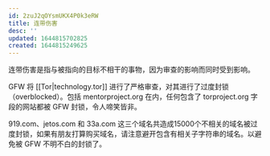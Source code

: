 ```yaml
---
id: 2zuJ2qOYsmUKX4P0k3eRW
title: 连带伤害
desc: ''
updated: 1644815702825
created: 1644815249625
---
```


连带伤害是指与被指向的目标不相干的事物，因为审查的影响而同时受到影响。

GFW 将 [[Tor|technology.tor]] 进行了严格审查，对其进行了过度封锁（overblocked）。包括 mentorproject.org 在内，任何包含了 torproject.org 字段的网站都被 GFW 封锁，令人啼笑皆非。

919.com、jetos.com 和 33a.com 这三个域名共造成15000个不相关的域名被过度封锁，如果有朋友打算购买域名，请注意避开包含有相关子字符串的域名。以避免被 GFW 不明不白的封锁了。

